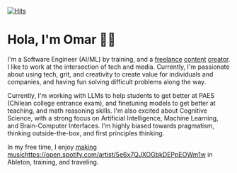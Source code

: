 [![Hits](https://hits.seeyoufarm.com/api/count/incr/badge.svg?url=https%3A%2F%2Fgithub.com%2Fofou&count_bg=%2379C83D&title_bg=%23000000&icon=&icon_color=%23E7E7E7&title=+hits&edge_flat=false)](https://hits.seeyoufarm.com) 

# Hola, I'm Omar 🚶🏻

I'm a Software Engineer (AI/ML) by training, and a [freelance](https://www.youtube.com/watch?v=_MIEZSgQYHE) [content](https://www.youtube.com/watch?v=kFlLzFuslfQ) [creator](https://www.youtube.com/watch?v=ISa10TrJK7w&t=6s). I like to work at the intersection of tech and media. Currently, I'm passionate about using tech, grit, and creativity to create value for individuals and companies, and having fun solving difficult problems along the way.

Currently, I'm working with LLMs to help students to get better at PAES (Chilean college entrance exam), and finetuning models to get better at teaching, and math reasoning skills. I'm also excited about Cognitive Science, with a strong focus on Artificial Intelligence, Machine Learning, and Brain-Computer Interfaces. I'm highly biased towards pragmatism, thinking outside-the-box, and first principles thinking.

In my free time, I enjoy [making music](https://open.spotify.com/artist/5e6x7QJXOGbkDEPpEOWm1w)https://open.spotify.com/artist/5e6x7QJXOGbkDEPpEOWm1w in Ableton, training, and traveling.
